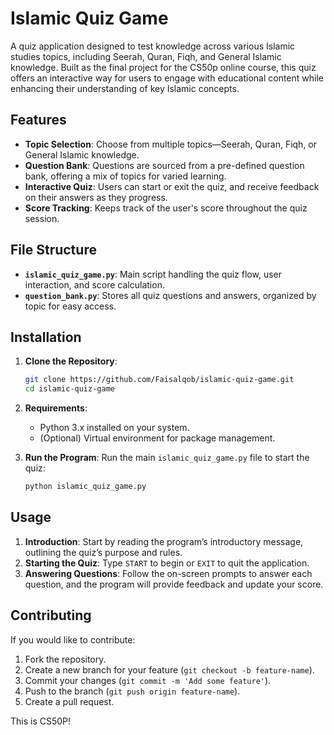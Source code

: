 # Islamic Quiz Game

A quiz application designed to test knowledge across various Islamic studies topics, including Seerah, Quran, Fiqh, and General Islamic knowledge. Built as the final project for the CS50p online course, this quiz offers an interactive way for users to engage with educational content while enhancing their understanding of key Islamic concepts.

## Features

- **Topic Selection**: Choose from multiple topics—Seerah, Quran, Fiqh, or General Islamic knowledge.
- **Question Bank**: Questions are sourced from a pre-defined question bank, offering a mix of topics for varied learning.
- **Interactive Quiz**: Users can start or exit the quiz, and receive feedback on their answers as they progress.
- **Score Tracking**: Keeps track of the user's score throughout the quiz session.

## File Structure

- **`islamic_quiz_game.py`**: Main script handling the quiz flow, user interaction, and score calculation.
- **`question_bank.py`**: Stores all quiz questions and answers, organized by topic for easy access.

## Installation

1. **Clone the Repository**:
   ```bash
   git clone https://github.com/Faisalqob/islamic-quiz-game.git
   cd islamic-quiz-game
   ```

2. **Requirements**:
   - Python 3.x installed on your system.
   - (Optional) Virtual environment for package management.

3. **Run the Program**:
   Run the main `islamic_quiz_game.py` file to start the quiz:
   ```bash
   python islamic_quiz_game.py
   ```

## Usage

1. **Introduction**: Start by reading the program’s introductory message, outlining the quiz’s purpose and rules.
2. **Starting the Quiz**: Type `START` to begin or `EXIT` to quit the application.
3. **Answering Questions**: Follow the on-screen prompts to answer each question, and the program will provide feedback and update your score.

## Contributing

If you would like to contribute:
1. Fork the repository.
2. Create a new branch for your feature (`git checkout -b feature-name`).
3. Commit your changes (`git commit -m 'Add some feature'`).
4. Push to the branch (`git push origin feature-name`).
5. Create a pull request.

This is CS50P!

    
